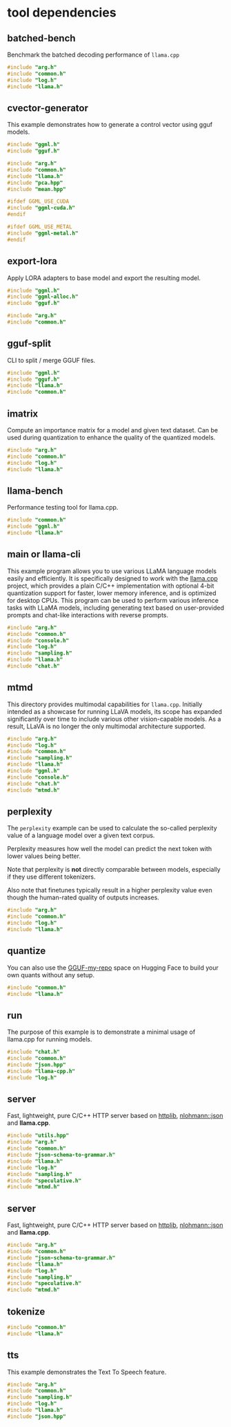 # tool dependencies


## batched-bench

Benchmark the batched decoding performance of `llama.cpp`

```c++
#include "arg.h"
#include "common.h"
#include "log.h"
#include "llama.h"
```

## cvector-generator

This example demonstrates how to generate a control vector using gguf models.

```c++
#include "ggml.h"
#include "gguf.h"

#include "arg.h"
#include "common.h"
#include "llama.h"
#include "pca.hpp"
#include "mean.hpp"

#ifdef GGML_USE_CUDA
#include "ggml-cuda.h"
#endif

#ifdef GGML_USE_METAL
#include "ggml-metal.h"
#endif
```

## export-lora

Apply LORA adapters to base model and export the resulting model.

```c++
#include "ggml.h"
#include "ggml-alloc.h"
#include "gguf.h"

#include "arg.h"
#include "common.h"
```

## gguf-split

CLI to split / merge GGUF files.

```c++
#include "ggml.h"
#include "gguf.h"
#include "llama.h"
#include "common.h"
```

## imatrix

Compute an importance matrix for a model and given text dataset. Can be used during quantization to enhance the quality of the quantized models.

```c++
#include "arg.h"
#include "common.h"
#include "log.h"
#include "llama.h"
```

## llama-bench

Performance testing tool for llama.cpp.

```c++
#include "common.h"
#include "ggml.h"
#include "llama.h"
```

## main or llama-cli

This example program allows you to use various LLaMA language models easily and efficiently. It is specifically designed to work with the [llama.cpp](https://github.com/ggml-org/llama.cpp) project, which provides a plain C/C++ implementation with optional 4-bit quantization support for faster, lower memory inference, and is optimized for desktop CPUs. This program can be used to perform various inference tasks with LLaMA models, including generating text based on user-provided prompts and chat-like interactions with reverse prompts.

```c++
#include "arg.h"
#include "common.h"
#include "console.h"
#include "log.h"
#include "sampling.h"
#include "llama.h"
#include "chat.h"
```

## mtmd

This directory provides multimodal capabilities for `llama.cpp`. Initially intended as a showcase for running LLaVA models, its scope has expanded significantly over time to include various other vision-capable models. As a result, LLaVA is no longer the only multimodal architecture supported.

```c++
#include "arg.h"
#include "log.h"
#include "common.h"
#include "sampling.h"
#include "llama.h"
#include "ggml.h"
#include "console.h"
#include "chat.h"
#include "mtmd.h"
```

## perplexity

The `perplexity` example can be used to calculate the so-called perplexity value of a language model over a given text corpus.

Perplexity measures how well the model can predict the next token with lower values being better.

Note that perplexity is **not** directly comparable between models, especially if they use different tokenizers.

Also note that finetunes typically result in a higher perplexity value even though the human-rated quality of outputs increases.

```c++
#include "arg.h"
#include "common.h"
#include "log.h"
#include "llama.h"
```

## quantize

You can also use the [GGUF-my-repo](https://huggingface.co/spaces/ggml-org/gguf-my-repo) space on Hugging Face to build your own quants without any setup.

```c++
#include "common.h"
#include "llama.h"
```

## run

The purpose of this example is to demonstrate a minimal usage of llama.cpp for running models.

```c++
#include "chat.h"
#include "common.h"
#include "json.hpp"
#include "llama-cpp.h"
#include "log.h"
```

## server

Fast, lightweight, pure C/C++ HTTP server based on [httplib](https://github.com/yhirose/cpp-httplib), [nlohmann::json](https://github.com/nlohmann/json) and **llama.cpp**.

```c++
#include "utils.hpp"
#include "arg.h"
#include "common.h"
#include "json-schema-to-grammar.h"
#include "llama.h"
#include "log.h"
#include "sampling.h"
#include "speculative.h"
#include "mtmd.h"
```

## server

Fast, lightweight, pure C/C++ HTTP server based on [httplib](https://github.com/yhirose/cpp-httplib), [nlohmann::json](https://github.com/nlohmann/json) and **llama.cpp**.

```c++
#include "arg.h"
#include "common.h"
#include "json-schema-to-grammar.h"
#include "llama.h"
#include "log.h"
#include "sampling.h"
#include "speculative.h"
#include "mtmd.h"
```

## tokenize

```c++
#include "common.h"
#include "llama.h"
```

## tts

This example demonstrates the Text To Speech feature.

```c++
#include "arg.h"
#include "common.h"
#include "sampling.h"
#include "log.h"
#include "llama.h"
#include "json.hpp"
```

